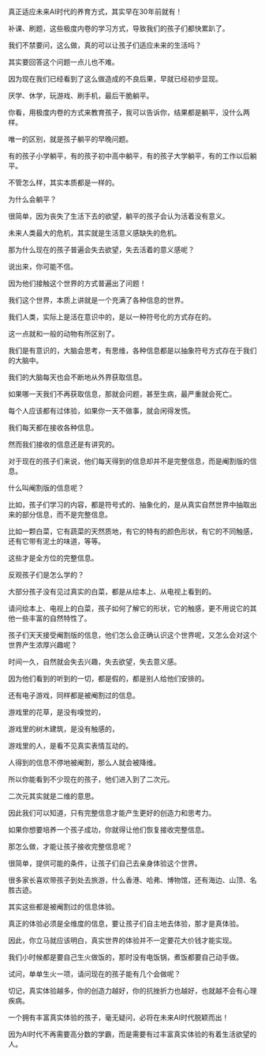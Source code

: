 真正适应未来AI时代的养育方式，其实早在30年前就有！



补课、刷题，这些极度内卷的学习方式，导致我们的孩子们都快累趴了。

我们不禁要问，这么做，真的可以让孩子们适应未来的生活吗？



其实要回答这个问题一点儿也不难。

因为现在我们已经看到了这么做造成的不良后果，早就已经初步显现。

厌学、休学，玩游戏、刷手机，最后干脆躺平。

你看，用极度内卷的方式来教育孩子，我可以告诉你，结果都是躺平，没什么两样。

唯一的区别，就是孩子躺平的早晚问题。

有的孩子小学躺平，有的孩子初中高中躺平，有的孩子大学躺平，有的工作以后躺平。

不管怎么样，其实本质都是一样的。



为什么会躺平？

很简单，因为丧失了生活下去的欲望，躺平的孩子会认为活着没有意义。

未来人类最大的危机，其实就是生活意义感缺失的危机。

那为什么现在的孩子普遍会失去欲望，失去活着的意义感呢？

说出来，你可能不信。

因为他们接触这个世界的方式普遍出了问题！



我们这个世界，本质上讲就是一个充满了各种信息的世界。

我们人类，实际上是活在意识中的，是以一种符号化的方式存在的。

这一点就和一般的动物有所区别了。

我们是有意识的，大脑会思考，有思维，各种信息都是以抽象符号方式存在于我们的大脑中。

我们的大脑每天也会不断地从外界获取信息。

如果哪一天我们不再获取信息，那就会问题，甚至生病，最严重就会死亡。

每个人应该都有过体验，如果你一天不做事，就会闲得发慌。



我们每天都在接收各种信息。

然而我们接收的信息还是有讲究的。

对于现在的孩子们来说，他们每天得到的信息却并不是完整信息，而是阉割版的信息。

什么叫阉割版的信息呢？



比如，孩子们学习的内容，都是符号式的、抽象化的，是从真实自然世界中抽取出来的部分信息，而不是完整信息。

比如一颗白菜，它有蔬菜的天然质地，有它的特有的颜色形状，有它的不同触感，还有它带有泥土的味道，等等。

这些才是全方位的完整信息。

反观孩子们是怎么学的？



大部分孩子没有见过真实的白菜，都是从绘本上、从电视上看到的。

请问绘本上、电视上的白菜，孩子如何了解它的形状，它的触感，更不用说它的其他一些丰富的自然特性了。

孩子们天天接受阉割版的信息，他们怎么会正确认识这个世界呢，又怎么会对这个世界产生浓厚兴趣呢？

时间一久，自然就会失去兴趣，失去欲望，失去意义感。

因为他们看到的听到的一切，都是假的，都是别人给他们安排的。



还有电子游戏，同样都是被阉割过的信息。

游戏里的花草，是没有嗅觉的，

游戏里的树木建筑，是没有触感的，

游戏里的人，是看不见真实表情互动的。



人得到的信息不停地被阉割，那么人就会被降维。

所以你能看到不少现在的孩子，他们进入到了二次元。

二次元其实就是二维的意思。



因此我们可以知道，只有完整信息才能产生更好的创造力和思考力。

如果你想要培养一个孩子成功，你就得让他们恢复接收完整信息。



那怎么做，才能让孩子接收完整信息呢？

很简单，提供可能的条件，让孩子们自己去亲身体验这个世界。

很多家长喜欢带孩子到处去旅游，什么香港、哈弗、博物馆，还有海边、山顶、名胜古迹。

其实这些都是被阉割过的信息体验。

真正的体验必须是全维度的信息，要让孩子们自主地去体验，那才是真体验。

因此，你立马就应该明白，真实世界的体验并不一定要花大价钱才能实现。

我们小时候都是要自己生火做饭的，那时没有电饭锅，煮饭都要自己动手做。

试问，单单生火一项，请问现在的孩子能有几个会做呢？



切记，真实体验越多，你的创造力越好，你的抗挫折力也越好，也就越不会有心理疾病。

一个拥有丰富真实体验的孩子，毫无疑问，必将在未来AI时代脱颖而出！

因为AI时代不再需要高分数的学霸，而是需要有过丰富真实体验的有着生活欲望的人。



